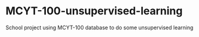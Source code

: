 # MCYT-100-unsupervised-learning
School project using MCYT-100 database to do some unsupervised learning
